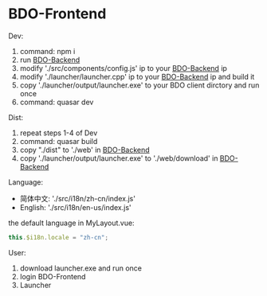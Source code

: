 # BDO-Frontend

Dev:

1. command: npm i
2. run [BDO-Backend](https://github.com/canplay/BDO-Backend)
3. modify './src/components/config.js' ip to your [BDO-Backend](https://github.com/canplay/BDO-Backend) ip
4. modify './launcher/launcher.cpp' ip to your [BDO-Backend](https://github.com/canplay/BDO-Backend) ip and build it
5. copy './launcher/output/launcher.exe' to your BDO client dirctory and run once
6. command: quasar dev

Dist:

1. repeat steps 1-4 of Dev
2. command: quasar build
3. copy "./dist" to './web' in [BDO-Backend](https://github.com/canplay/BDO-Backend)
4. copy './launcher/output/launcher.exe' to './web/download' in [BDO-Backend](https://github.com/canplay/BDO-Backend)

Language:

- 简体中文: './src/i18n/zh-cn/index.js'
- English: './src/i18n/en-us/index.js'

the default language in MyLayout.vue:

```js
this.$i18n.locale = "zh-cn";
```

User:

1. download launcher.exe and run once
2. login BDO-Frontend
3. Launcher
